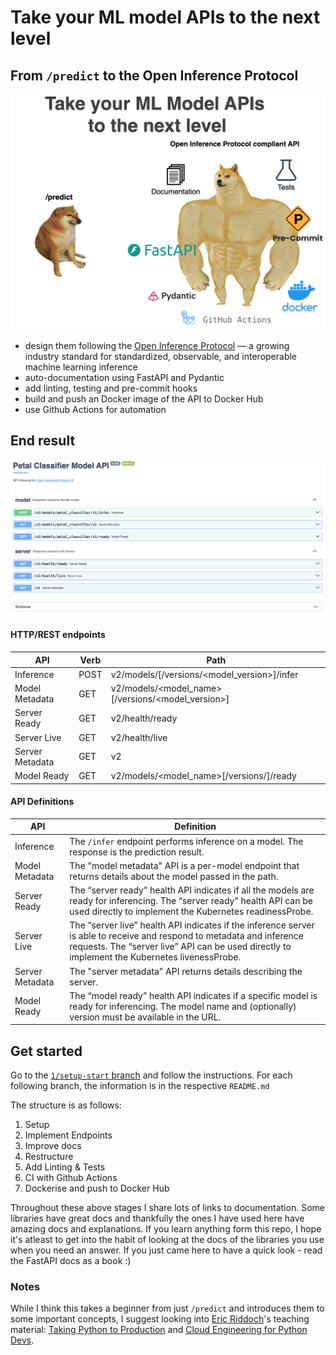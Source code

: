 # Take your ML model APIs to the next level

## From `/predict` to the Open Inference Protocol

![info](info.png)

- design them following the [Open Inference Protocol](https://kserve.github.io/website/latest/modelserving/data_plane/v2_protocol/) — a growing industry standard for standardized, observable, and interoperable machine learning inference
- auto-documentation using FastAPI and Pydantic
- add linting, testing and pre-commit hooks
- build and push an Docker image of the API to Docker Hub
- use Github Actions for automation

## End result

![docs](docs.png)

#### HTTP/REST endpoints

| API             | Verb | Path                                                       |
|------------------|------|------------------------------------------------------------|
| Inference        | POST | v2/models/[/versions/<model_version>]/infer               |
| Model Metadata   | GET  | v2/models/<model_name>[/versions/<model_version>]         |
| Server Ready     | GET  | v2/health/ready                                           |
| Server Live      | GET  | v2/health/live                                            |
| Server Metadata  | GET  | v2                                                       |
| Model Ready      | GET  | v2/models/<model_name>[/versions/]/ready                 |

#### API Definitions

| API             | Definition                                                                                                                                                              |
|------------------|--------------------------------------------------------------------------------------------------------------------------------------------------------------------------|
| Inference        | The `/infer` endpoint performs inference on a model. The response is the prediction result.                                                                             |
| Model Metadata   | The "model metadata" API is a per-model endpoint that returns details about the model passed in the path.                                                              |
| Server Ready     | The “server ready” health API indicates if all the models are ready for inferencing. The “server ready” health API can be used directly to implement the Kubernetes readinessProbe. |
| Server Live      | The “server live” health API indicates if the inference server is able to receive and respond to metadata and inference requests. The “server live” API can be used directly to implement the Kubernetes livenessProbe. |
| Server Metadata  | The "server metadata" API returns details describing the server.                                                                                                        |
| Model Ready      | The “model ready” health API indicates if a specific model is ready for inferencing. The model name and (optionally) version must be available in the URL.             |

## Get started

Go to the [`1/setup-start` branch](https://github.com/divakaivan/model-api-oip/tree/1/setup-start) and follow the instructions. For each following branch, the information is in the respective `README.md`

The structure is as follows:

1. Setup
2. Implement Endpoints
3. Improve docs
4. Restructure
5. Add Linting & Tests
6. CI with Github Actions
7. Dockerise and push to Docker Hub

Throughout these above stages I share lots of links to documentation. Some libraries have great docs and thankfully the ones I have used here have amazing docs and explanations. If you learn anything form this repo, I hope it's atleast to get into the habit of looking at the docs of the libraries you use when you need an answer. If you just came here to have a quick look - read the FastAPI docs as a book :)

### Notes

While I think this takes a beginner from just `/predict` and introduces them to some important concepts, I suggest looking into [Eric Riddoch](https://www.linkedin.com/in/eric-riddoch/)'s teaching material: [Taking Python to Production](https://www.udemy.com/course/setting-up-the-linux-terminal-for-software-development/?srsltid=AfmBOoqaXWAasFIZgQFTQA9TTfUUyP5P0hJb6RGd48esUgHeVJ7Xbo5t) and [Cloud Engineering for Python Devs](https://mlops-club.org/).
